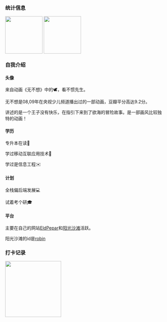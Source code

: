 ### 统计信息
<a><img align="center" src="https://github-readme-stats.vercel.app/api?username=eldpepar&count_private=true&show_icons=true&icon_color=CE1D2D&text_color=718096&bg_color=ffffff&hide_title=true" height = 120px/></a>
<a><img align="center" src="https://github-readme-stats.vercel.app/api/top-langs/?username=eldpepar&hide_title=true&layout=compact" height = 120px/></a>

### 自我介绍
#### 头像
来自动画《无不想》中的🕊️，看不惯先生。

无不想是08,09年在央视少儿频道播出过的一部动画，豆瓣平分高达9.2分。

讲述的是一个王子没有快乐，在指引下来到了欲海的冒险故事。是一部画风比较独特的动画！
#### 学历
专升本在读📖

学过移动互联应用技术📱

学过是信息工程✉️
#### 计划
全栈偏后端发展💻

试着考个研🎓


#### 平台
主要在自己的网站[EldPepar](https://eldpepar.com)和[阳光沙滩](https://www.sunofbeach.net/)活跃。

阳光沙滩的id是[robin](https://www.sunofbeach.net/u/1206836916729733120)
### 打卡记录
<a><img align="center" src="http://github-readme-streak-stats.herokuapp.com?user=eldpepar&theme=ayu-light&hide_border=true&locale=zh" height = 180px/></a>


